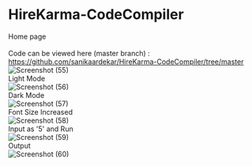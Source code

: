 # HireKarma-CodeCompiler <br>
Home page <br><br>
  Code can be viewed here (master branch) : https://github.com/sanikaardekar/HireKarma-CodeCompiler/tree/master <br>
![Screenshot (55)](https://user-images.githubusercontent.com/80094199/163565155-72e89b02-c4bb-4c96-b2e8-6569ef17e2f3.png) <br>
Light Mode <br>
![Screenshot (56)](https://user-images.githubusercontent.com/80094199/163565223-f83edfae-942b-4d43-aa89-08a6d41c4775.png) <br>
Dark Mode <br>
![Screenshot (57)](https://user-images.githubusercontent.com/80094199/163565293-7801b57f-7ce5-4b94-8472-2aea390d612a.png) <br>
Font Size Increased <br>
![Screenshot (58)](https://user-images.githubusercontent.com/80094199/163565447-53f0e40f-bd6c-4b2f-8c72-2382ae9d3ab2.png) <br>
Input as '5' and Run <br>
![Screenshot (59)](https://user-images.githubusercontent.com/80094199/163565650-564bc76e-e89e-4aef-b5b0-a71012bd73d5.png) <br>
Output <br>
![Screenshot (60)](https://user-images.githubusercontent.com/80094199/163565744-aaec5016-bb86-492f-88bb-d7c79ccb6e14.png)




